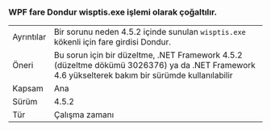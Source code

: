 ### <a name="wpf-spawns-a-wisptisexe-process-which-can-freeze-the-mouse"></a>WPF fare Dondur wisptis.exe işlemi olarak çoğaltılır.

|   |   |
|---|---|
|Ayrıntılar|Bir sorunu neden 4.5.2 içinde sunulan <code>wisptis.exe</code> kökenli için fare girdisi Dondur.|
|Öneri|Bu sorun için bir düzeltme, .NET Framework 4.5.2 (düzeltme dökümü 3026376) ya da .NET Framework 4.6 yükselterek bakım bir sürümde kullanılabilir|
|Kapsam|Ana|
|Sürüm|4.5.2|
|Tür|Çalışma zamanı|

